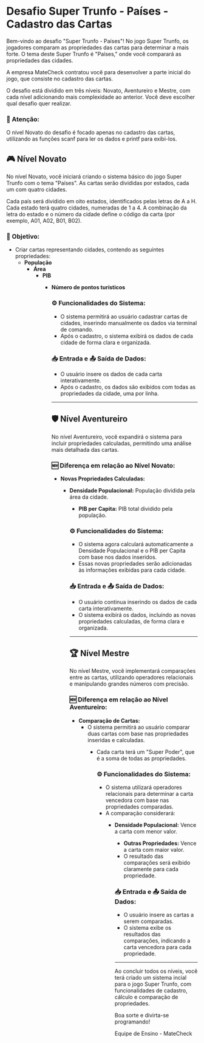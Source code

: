 # Desafio Super Trunfo - Países - Cadastro das Cartas

Bem-vindo ao desafio "Super Trunfo - Países"! No jogo Super Trunfo, os jogadores comparam as propriedades das cartas para determinar a mais forte. O tema deste Super Trunfo é "Países," onde você comparará as propriedades das cidades.

A empresa MateCheck contratou você para desenvolver a parte inicial do jogo, que consiste no cadastro das cartas.

O desafio está dividido em três níveis: Novato, Aventureiro e Mestre, com cada nível adicionando mais complexidade ao anterior. Você deve escolher qual desafio quer realizar.

### 🚨 Atenção: 
O nível Novato do desafio é focado apenas no cadastro das cartas, utilizando as funções scanf para ler os dados e printf para exibi-los.

## 🎮 Nível Novato

No nível Novato, você iniciará criando o sistema básico do jogo Super Trunfo com o tema "Países". As cartas serão divididas por estados, cada um com quatro cidades. 

Cada país será dividido em oito estados, identificados pelas letras de A a H. Cada estado terá quatro cidades, numeradas de 1 a 4. A combinação da letra do estado e o número da cidade define o código da carta (por exemplo, A01, A02, B01, B02).

### 🚩 Objetivo:
- Criar cartas representando cidades, contendo as seguintes propriedades:
  - **População**
    - **Área**
      - **PIB**
        - **Número de pontos turísticos**
          
          ### ⚙️ Funcionalidades do Sistema:
          - O sistema permitirá ao usuário cadastrar cartas de cidades, inserindo manualmente os dados via terminal de comando.
          - Após o cadastro, o sistema exibirá os dados de cada cidade de forma clara e organizada.

          ### 📥 Entrada e 📤 Saída de Dados:
          - O usuário insere os dados de cada carta interativamente.
          - Após o cadastro, os dados são exibidos com todas as propriedades da cidade, uma por linha.

          ---

          ## 🛡️ Nível Aventureiro

          No nível Aventureiro, você expandirá o sistema para incluir propriedades calculadas, permitindo uma análise mais detalhada das cartas.

          ### 🆕 Diferença em relação ao Nível Novato:
          - **Novas Propriedades Calculadas:**
            - **Densidade Populacional:** População dividida pela área da cidade.
              - **PIB per Capita:** PIB total dividido pela população.

              ### ⚙️ Funcionalidades do Sistema:
              - O sistema agora calculará automaticamente a Densidade Populacional e o PIB per Capita com base nos dados inseridos.
              - Essas novas propriedades serão adicionadas às informações exibidas para cada cidade.

              ### 📥 Entrada e 📤 Saída de Dados:
              - O usuário continua inserindo os dados de cada carta interativamente.
              - O sistema exibirá os dados, incluindo as novas propriedades calculadas, de forma clara e organizada.

              ---

              ## 🏆 Nível Mestre

              No nível Mestre, você implementará comparações entre as cartas, utilizando operadores relacionais e manipulando grandes números com precisão.

              ### 🆕 Diferença em relação ao Nível Aventureiro:
              - **Comparação de Cartas:**
                - O sistema permitirá ao usuário comparar duas cartas com base nas propriedades inseridas e calculadas.
                  - Cada carta terá um "Super Poder", que é a soma de todas as propriedades.
                    
                    ### ⚙️ Funcionalidades do Sistema:
                    - O sistema utilizará operadores relacionais para determinar a carta vencedora com base nas propriedades comparadas.
                    - A comparação considerará:
                      - **Densidade Populacional:** Vence a carta com menor valor.
                        - **Outras Propriedades:** Vence a carta com maior valor.
                        - O resultado das comparações será exibido claramente para cada propriedade.

                        ### 📥 Entrada e 📤 Saída de Dados:
                        - O usuário insere as cartas a serem comparadas.
                        - O sistema exibe os resultados das comparações, indicando a carta vencedora para cada propriedade.

                        ---

                        Ao concluir todos os níveis, você terá criado um sistema incial para o jogo Super Trunfo, com funcionalidades de cadastro, cálculo e comparação de propriedades. 

                        Boa sorte e divirta-se programando!

                        Equipe de Ensino - MateCheck
                        
